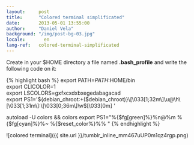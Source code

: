 ```yaml
---
layout:     post
title:      "Colored terminal simplificated"
date:       2013-05-01 13:55:00
author:     "Daniel Vela"
background: "/img/post-bg-03.jpg"
locale:       en
lang-ref:   colored-terminal-simplificated
---
```


Create in your $HOME directory a file named **.bash_profile** and write the following code on it:

{% highlight bash %}
export PATH=$PATH:$HOME/bin   
export CLICOLOR=1   
export LSCOLORS=gxfxcxdxbxegedabagacad   
export PS1='${debian_chroot:+($debian_chroot)}\[\033[1;32m\]\u@\h\[\033[1;31m\]:\[\033[0;36m\]\w$\[\033[0m\] '  

autoload -U colors && colors
export PS1="%{$fg[green]%}%n@%m %{$fg[cyan]%}%~ %{$reset_color%}%% "
{% endhighlight %}


![colored terminal]({{ site.url }}/tumblr_inline_mm467uUP0m1qz4rgp.png)
